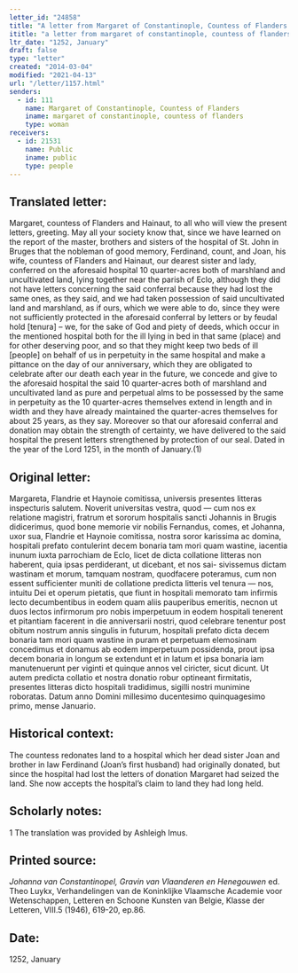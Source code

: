 ```yaml
---
letter_id: "24858"
title: "A letter from Margaret of Constantinople, Countess of Flanders (1252, January)"
ititle: "a letter from margaret of constantinople, countess of flanders (1252, january)"
ltr_date: "1252, January"
draft: false
type: "letter"
created: "2014-03-04"
modified: "2021-04-13"
url: "/letter/1157.html"
senders:
  - id: 111
    name: Margaret of Constantinople, Countess of Flanders
    iname: margaret of constantinople, countess of flanders
    type: woman
receivers:
  - id: 21531
    name: Public
    iname: public
    type: people
---
```

<h2> Translated letter:</h2>Margaret, countess of Flanders and Hainaut, to all who will view the present letters, greeting.
	May all your society know that, since we have learned on the report of the master, brothers and sisters of the hospital of St. John in Bruges that the nobleman of good memory, Ferdinand, count, and Joan, his wife, countess of Flanders and Hainaut, our dearest sister and lady, conferred on the aforesaid hospital 10 quarter-acres both of marshland and uncultivated land, lying together near the parish of Eclo, although they did not have letters concerning the said conferral because they had lost the same ones, as they said, and we had taken possession of said uncultivated land and marshland, as if ours, which we were able to do, since they were not sufficiently protected in the aforesaid conferral by letters or by feudal hold [tenura] – we, for the sake of God and piety of deeds, which occur in the mentioned hospital both for the ill lying in bed in that same (place) and for other deserving poor, and so that they might keep two beds of ill [people] on behalf of us in perpetuity in the same hospital and make a pittance on the day of our anniversary, which they are obligated to celebrate after our death each year in the future, we concede and give to the aforesaid hospital the said 10 quarter-acres both of marshland and uncultivated land as pure and perpetual alms to be possessed by the same in perpetuity as the 10 quarter-acres themselves extend in length and in width and they have already maintained the quarter-acres themselves for about 25 years, as they say.
	Moreover so that our aforesaid conferral and donation may obtain the strength of certainty, we have delivered to the said hospital the present letters strengthened by protection of our seal.
	Dated in the year of the Lord 1251, in the month of January.(1)
<h2 class="mt-4"> Original letter:</h2>Margareta, Flandrie et Haynoie  comitissa, universis presentes litteras inspecturis salutem.
Noverit universitas vestra, quod — cum nos  ex relatione magistri, fratrum et sororum hospitalis sancti Johannis in Brugis didicerimus, quod bone memorie vir nobilis Fernandus, comes, et Johanna, uxor sua, Flandrie et Haynoie comitissa, nostra soror karissima ac domina, hospitali prefato contulerint decem bonaria tam mori quam wastine, iacentia inunum iuxta parrochiam de Eclo, licet de dicta collatione litteras non haberent, quia ipsas perdiderant, ut dicebant, et nos sai- sivissemus dictam wastinam et morum, tamquam nostram, quodfacere poteramus, cum non essent sufficienter muniti de collatione predicta litteris vel tenura — nos, intuitu Dei et operum pietatis, que fiunt in hospitali memorato tam infirmis lecto decumbentibus in eodem quam aliis pauperibus emeritis, necnon ut duos lectos infirmorum pro nobis imperpetuum in eodem hospitali tenerent et pitantiam facerent in die anniversarii nostri, quod celebrare tenentur post obitum nostrum annis singulis in futurum, hospitali prefato dicta decem  bonaria tam mori  quam wastine in puram et perpetuam elemosinam concedimus et donamus ab eodem imperpetuum possidenda, prout ipsa decem bonaria in longum se extendunt et in latum et ipsa bonaria iam manutenuerunt per viginti et quinque annos vel ciricter, sicut dicunt.
Ut autem predicta collatio et nostra donatio robur optineant firmitatis, presentes litteras dicto hospitali tradidimus, sigilli nostri munimine roboratas.
Datum anno Domini millesimo ducentesimo quinquagesimo primo, mense Januario.
<h2 class="mt-4"> Historical context:</h2>The countess redonates land to a hospital which her dead sister Joan and brother in law Ferdinand (Joan’s first husband) had originally donated, but since the hospital had lost the letters of donation Margaret had seized the land.  She now accepts the hospital’s claim to land they had long held.
<h2 class="mt-4"> Scholarly notes:</h2>1 The translation was provided by Ashleigh Imus.
<h2 class="mt-4"> Printed source:</h2><p><em>Johanna van Constantinopel, Gravin van Vlaanderen en Henegouwen</em> ed. Theo Luykx, Verhandelingen van de Koninklijke Vlaamsche Academie voor Wetenschappen, Letteren en Schoone Kunsten van Belgie, Klasse der Letteren, VIII.5 (1946), 619-20, ep.86.</p><h2 class="mt-4"> Date:</h2>1252, January